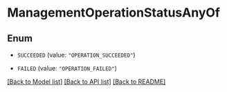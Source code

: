 # ManagementOperationStatusAnyOf

## Enum


* `SUCCEEDED` (value: `"OPERATION_SUCCEEDED"`)

* `FAILED` (value: `"OPERATION_FAILED"`)


[[Back to Model list]](../README.md#documentation-for-models) [[Back to API list]](../README.md#documentation-for-api-endpoints) [[Back to README]](../README.md)


